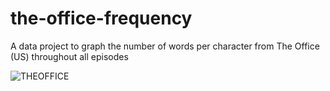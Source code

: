 # the-office-frequency
A data project to graph the number of words per character from The Office (US) throughout all episodes 

![THEOFFICE](https://user-images.githubusercontent.com/33188934/126085719-034e7a88-ae8b-43f8-bd54-60343f49d51e.png)
